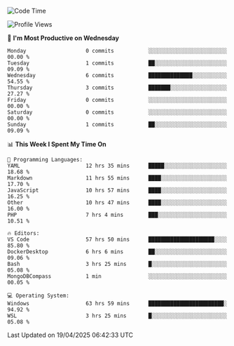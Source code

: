 <!--START_SECTION:waka-->
![Code Time](http://img.shields.io/badge/Code%20Time-4%2C686%20hrs%2046%20mins-blue)

![Profile Views](http://img.shields.io/badge/Profile%20Views-1-blue)

📅 **I'm Most Productive on Wednesday** 

```text
Monday                   0 commits           ░░░░░░░░░░░░░░░░░░░░░░░░░   00.00 % 
Tuesday                  1 commits           ██░░░░░░░░░░░░░░░░░░░░░░░   09.09 % 
Wednesday                6 commits           ██████████████░░░░░░░░░░░   54.55 % 
Thursday                 3 commits           ███████░░░░░░░░░░░░░░░░░░   27.27 % 
Friday                   0 commits           ░░░░░░░░░░░░░░░░░░░░░░░░░   00.00 % 
Saturday                 0 commits           ░░░░░░░░░░░░░░░░░░░░░░░░░   00.00 % 
Sunday                   1 commits           ██░░░░░░░░░░░░░░░░░░░░░░░   09.09 % 
```


📊 **This Week I Spent My Time On** 

```text
💬 Programming Languages: 
YAML                     12 hrs 35 mins      █████░░░░░░░░░░░░░░░░░░░░   18.68 % 
Markdown                 11 hrs 55 mins      ████░░░░░░░░░░░░░░░░░░░░░   17.70 % 
JavaScript               10 hrs 57 mins      ████░░░░░░░░░░░░░░░░░░░░░   16.25 % 
Other                    10 hrs 47 mins      ████░░░░░░░░░░░░░░░░░░░░░   16.00 % 
PHP                      7 hrs 4 mins        ███░░░░░░░░░░░░░░░░░░░░░░   10.51 % 

🔥 Editors: 
VS Code                  57 hrs 50 mins      █████████████████████░░░░   85.80 % 
DockerDesktop            6 hrs 6 mins        ██░░░░░░░░░░░░░░░░░░░░░░░   09.06 % 
Bash                     3 hrs 25 mins       █░░░░░░░░░░░░░░░░░░░░░░░░   05.08 % 
MongoDBCompass           1 min               ░░░░░░░░░░░░░░░░░░░░░░░░░   00.05 % 

💻 Operating System: 
Windows                  63 hrs 59 mins      ████████████████████████░   94.92 % 
WSL                      3 hrs 25 mins       █░░░░░░░░░░░░░░░░░░░░░░░░   05.08 % 
```


 Last Updated on 19/04/2025 06:42:33 UTC
<!--END_SECTION:waka-->
